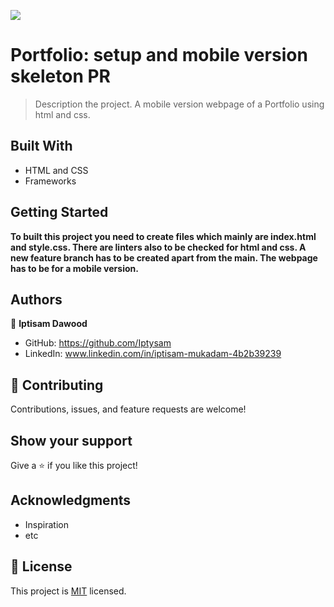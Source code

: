![](https://img.shields.io/badge/Microverse-blueviolet)

# Portfolio: setup and mobile version skeleton PR

> Description the project.
 A mobile version webpage of a Portfolio using html and css. 

## Built With

- HTML and CSS
- Frameworks

## Getting Started

**To built this project you need to create files which mainly are index.html and style.css. There are linters also to be checked for html and css.
A new feature branch has to be created apart from the main. The webpage has to be for a mobile version.**

## Authors

👤 **Iptisam Dawood**

- GitHub: https://github.com/Iptysam
- LinkedIn: www.linkedin.com/in/iptisam-mukadam-4b2b39239


## 🤝 Contributing

Contributions, issues, and feature requests are welcome!


## Show your support

Give a ⭐️ if you like this project!

## Acknowledgments

- Inspiration
- etc

## 📝 License

This project is [MIT](./MIT.md) licensed.
